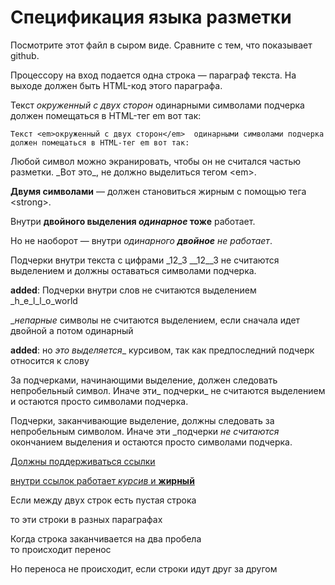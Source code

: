 # Спецификация языка разметки

Посмотрите этот файл в сыром виде. Сравните с тем, что показывает github.

Процессору на вход подается одна строка — параграф текста. 
На выходе должен быть HTML-код этого параграфа.

Текст _окруженный с двух сторон_  одинарными символами подчерка 
должен помещаться в HTML-тег em вот так:

`Текст <em>окруженный с двух сторон</em>  одинарными символами подчерка 
должен помещаться в HTML-тег em вот так:`

Любой символ можно экранировать, чтобы он не считался частью разметки. 
\_Вот это\_, не должно выделиться тегом \<em\>.

__Двумя символами__ — должен становиться жирным с помощью тега \<strong\>.

Внутри __двойного выделения _одинарное_ тоже__ работает.

Но не наоборот — внутри _одинарного __двойное__ не работает_.

Подчерки внутри текста c цифрами _12_3 __12__3 не считаются выделением и должны оставаться символами подчерка.

**added**: Подчерки внутри слов не считаются выделением _h_e_l_l_o_world

__непарные_ символы не считаются выделением, если сначала идет двойной а потом одинарный

**added**: но _это выделяется__ курсивом, так как предпоследний подчерк относится к слову

За подчерками, начинающими выделение, должен следовать непробельный символ. Иначе эти_ подчерки_ не считаются выделением 
и остаются просто символами подчерка.

Подчерки, заканчивающие выделение, должны следовать за непробельным символом. Иначе эти _подчерки _не считаются_ окончанием выделения 
и остаются просто символами подчерка.

[Должны поддерживаться ссылки](http://ссылка)

[внутри ссылок работает _курсив_ и __жирный__](http://ссылка)

Если между двух строк есть пустая строка

то эти строки в разных параграфах

Когда строка заканчивается на два пробела  
то происходит перенос

Но переноса не происходит, если
строки идут друг за другом
